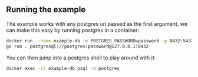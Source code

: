 ## Running the example

The example works with any postgres uri passed as the first argument, we can make this easy by running postgres in a container:

```sh
docker run --name example-db -e POSTGRES_PASSWORD=password -p 8432:5432 -d postgres
go run . postgresql://postgres:password@127.0.0.1:8432
```

You can then jump into a postgres shell to play around with it:
```sh
docker exec -it example-db psql -U postgres
```
